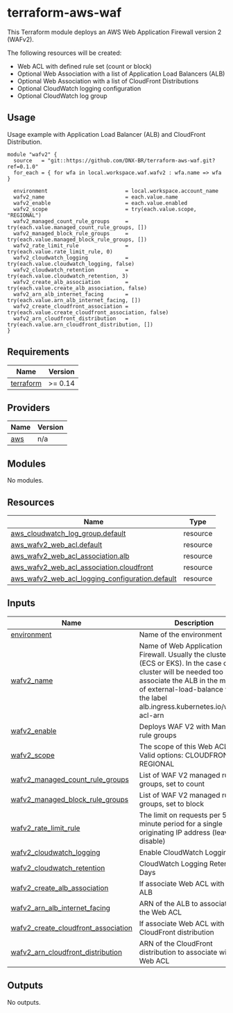 # terraform-aws-waf

This Terraform module deploys an AWS Web Application Firewall version 2 (WAFv2).

The following resources will be created:
- Web ACL with defined rule set (count or block)
- Optional Web Association with a list of Application Load Balancers (ALB)
- Optional Web Association with a list of CloudFront Distributions
- Optional CloudWatch logging configuration
- Optional CloudWatch log group

## Usage
Usage example with Application Load Balancer (ALB) and CloudFront Distribution.
```hcl
module "wafv2" {
  source   = "git::https://github.com/DNX-BR/terraform-aws-waf.git?ref=0.1.0"
  for_each = { for wfa in local.workspace.waf.wafv2 : wfa.name => wfa }

  environment                         = local.workspace.account_name
  wafv2_name                          = each.value.name
  wafv2_enable                        = each.value.enabled
  wafv2_scope                         = try(each.value.scope, "REGIONAL")
  wafv2_managed_count_rule_groups     = try(each.value.managed_count_rule_groups, [])
  wafv2_managed_block_rule_groups     = try(each.value.managed_block_rule_groups, [])
  wafv2_rate_limit_rule               = try(each.value.rate_limit_rule, 0)
  wafv2_cloudwatch_logging            = try(each.value.cloudwatch_logging, false)
  wafv2_cloudwatch_retention          = try(each.value.cloudwatch_retention, 3)
  wafv2_create_alb_association        = try(each.value.create_alb_association, false)
  wafv2_arn_alb_internet_facing       = try(each.value.arn_alb_internet_facing, [])
  wafv2_create_cloudfront_association = try(each.value.create_cloudfront_association, false)
  wafv2_arn_cloudfront_distribution   = try(each.value.arn_cloudfront_distribution, [])
}
```

## Requirements

| Name | Version |
|------|---------|
| <a name="requirement_terraform"></a> [terraform](#requirement\_terraform) | >= 0.14 |

## Providers

| Name | Version |
|------|---------|
| <a name="provider_aws"></a> [aws](#provider\_aws) | n/a |

## Modules

No modules.

## Resources

| Name | Type |
|------|------|
| [aws_cloudwatch_log_group.default](https://registry.terraform.io/providers/hashicorp/aws/latest/docs/resources/cloudwatch_log_group) | resource |
| [aws_wafv2_web_acl.default](https://registry.terraform.io/providers/hashicorp/aws/latest/docs/resources/wafv2_web_acl) | resource |
| [aws_wafv2_web_acl_association.alb](https://registry.terraform.io/providers/hashicorp/aws/latest/docs/resources/wafv2_web_acl_association) | resource |
| [aws_wafv2_web_acl_association.cloudfront](https://registry.terraform.io/providers/hashicorp/aws/latest/docs/resources/wafv2_web_acl_association) | resource |
| [aws_wafv2_web_acl_logging_configuration.default](https://registry.terraform.io/providers/hashicorp/aws/latest/docs/resources/wafv2_web_acl_logging_configuration) | resource |

## Inputs

| Name | Description | Type | Default | Required |
|------|-------------|------|---------|:--------:|
| <a name="input_environment"></a> [environment](#input\_environment) | Name of the environment | `string` | n/a | yes |
| <a name="input_wafv2_name"></a> [wafv2\_name](#input\_wafv2\_name) | Name of Web Application Firewall. Usually the cluster name (ECS or EKS). In the case of EKS cluster will be needed too associate the ALB in the manifest of external-load-balance with the label alb.ingress.kubernetes.io/wafv2-acl-arn | `string` | n/a | yes |
| <a name="input_wafv2_enable"></a> [wafv2\_enable](#input\_wafv2\_enable) | Deploys WAF V2 with Managed rule groups | `bool` | `false` | yes |
| <a name="input_wafv2_scope"></a> [wafv2\_scope](#input\_wafv2\_scope) | The scope of this Web ACL - Valid options: CLOUDFRONT, REGIONAL | `string` | n/a | yes |
| <a name="input_wafv2_managed_count_rule_groups"></a> [wafv2\_managed\_count\_rule\_groups](#input\_wafv2\_managed\_count\_rule\_groups) | List of WAF V2 managed rule groups, set to count | `list(string)` | `[]` | no |
| <a name="input_wafv2_managed_block_rule_groups"></a> [wafv2\_managed\_block\_rule\_groups](#input\_wafv2\_managed\_block\_rule\_groups) | List of WAF V2 managed rule groups, set to block | `list(string)` | `[]` | no |
| <a name="input_wafv2_rate_limit_rule"></a> [wafv2\_rate\_limit\_rule](#input\_wafv2\_rate\_limit\_rule) | The limit on requests per 5-minute period for a single originating IP address (leave 0 to disable) | `number` | `0` | no |
| <a name="input_wafv2_cloudwatch_logging"></a> [wafv2\_cloudwatch\_logging](#input\_wafv2\_cloudwatch\_logging) | Enable CloudWatch Logging | `bool` | `false` | no |
| <a name="input_wafv2_cloudwatch_retention"></a> [wafv2\_cloudwatch\_retention](#input\_wafv2\_cloudwatch\_retention) | CloudWatch Logging Retention in Days | `number` | `3` | no |
| <a name="input_wafv2_create_alb_association"></a> [wafv2\_create\_alb\_association](#input\_wafv2\_create\_alb\_association) | If associate Web ACL with the ALB | `bool` | `false` | no |
| <a name="input_wafv2_arn_alb_internet_facing"></a> [wafv2\_arn\_alb\_internet\_facing](#input\_wafv2\_arn\_alb\_internet\_facing) | ARN of the ALB to associate with the Web ACL | `string` | n/a | no |
| <a name="input_wafv2_create_cloudfront_association"></a> [wafv2\_create\_cloudfront\_association](#input\_wafv2\_create\_cloudfront\_association) | If associate Web ACL with the CloudFront distribution | `bool` | `false` | no |
| <a name="input_wafv2_arn_cloudfront_distribution"></a> [wafv2\_arn\_cloudfront\_distribution](#input\_wafv2\_arn\_cloudfront\_distribution) | ARN of the CloudFront distribution to associate with the Web ACL | `string` | n/a | no |

## Outputs

No outputs.
